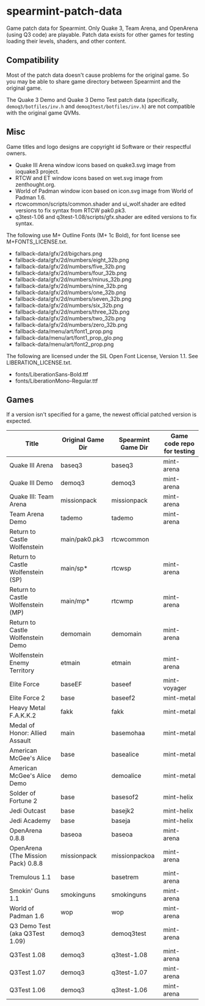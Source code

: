 spearmint-patch-data
====================

Game patch data for Spearmint. Only Quake 3, Team Arena, and OpenArena (using Q3 code) are playable. Patch data exists for other games for testing loading their levels, shaders, and other content.

## Compatibility
Most of the patch data doesn't cause problems for the original game. So you may be able to share game directory between Spearmint and the original game.

The Quake 3 Demo and Quake 3 Demo Test patch data (specifically, `demoq3/botfiles/inv.h` and `demoq3test/botfiles/inv.h`) are not compatible with the original game QVMs.

## Misc
Game titles and logo designs are copyright id Software or their respectful owners.

  * Quake III Arena window icons based on quake3.svg image from ioquake3 project.
  * RTCW and ET window icons based on wet.svg image from zenthought.org.
  * World of Padman window icon based on icon.svg image from World of Padman 1.6.
  * rtcwcommon/scripts/common.shader and ui_wolf.shader are edited versions to fix syntax from RTCW pak0.pk3.
  * q3test-1.06 and q3test-1.08/scripts/gfx.shader are edited versions to fix syntax.

The following use M+ Outline Fonts (M+ 1c Bold), for font license see M+FONTS_LICENSE.txt.

  * fallback-data/gfx/2d/bigchars.png
  * fallback-data/gfx/2d/numbers/eight_32b.png
  * fallback-data/gfx/2d/numbers/five_32b.png
  * fallback-data/gfx/2d/numbers/four_32b.png
  * fallback-data/gfx/2d/numbers/minus_32b.png
  * fallback-data/gfx/2d/numbers/nine_32b.png
  * fallback-data/gfx/2d/numbers/one_32b.png
  * fallback-data/gfx/2d/numbers/seven_32b.png
  * fallback-data/gfx/2d/numbers/six_32b.png
  * fallback-data/gfx/2d/numbers/three_32b.png
  * fallback-data/gfx/2d/numbers/two_32b.png
  * fallback-data/gfx/2d/numbers/zero_32b.png
  * fallback-data/menu/art/font1_prop.png
  * fallback-data/menu/art/font1_prop_glo.png
  * fallback-data/menu/art/font2_prop.png

The following are licensed under the SIL Open Font License, Version 1.1. See LIBERATION_LICENSE.txt.

  * fonts/LiberationSans-Bold.ttf
  * fonts/LiberationMono-Regular.ttf

## Games
If a version isn't specified for a game, the newest official patched version is expected.

| Title                             | Original Game Dir | Spearmint Game Dir | Game code repo for testing |
| --------------------------------- | ----------------- | ------------------ | ---------- |
| Quake III Arena                   | baseq3            | baseq3             | mint-arena |
| Quake III Demo                    | demoq3            | demoq3             | mint-arena |
| Quake III: Team Arena             | missionpack       | missionpack        | mint-arena |
| Team Arena Demo                   | tademo            | tademo             | mint-arena |
| Return to Castle Wolfenstein      | main/pak0.pk3     | rtcwcommon         |            |
| Return to Castle Wolfenstein (SP) | main/sp*          | rtcwsp             | mint-arena |
| Return to Castle Wolfenstein (MP) | main/mp*          | rtcwmp             | mint-arena |
| Return to Castle Wolfenstein Demo | demomain          | demomain           | mint-arena |
| Wolfenstein Enemy Territory       | etmain            | etmain             | mint-arena |
| Elite Force                       | baseEF            | baseef             | mint-voyager |
| Elite Force 2                     | base              | baseef2            | mint-metal |
| Heavy Metal F.A.K.K.2             | fakk              | fakk               | mint-metal |
| Medal of Honor: Allied Assault    | main              | basemohaa          | mint-metal |
| American McGee's Alice            | base              | basealice          | mint-metal |
| American McGee's Alice Demo       | demo              | demoalice          | mint-metal |
| Solder of Fortune 2               | base              | basesof2           | mint-helix |
| Jedi Outcast                      | base              | basejk2            | mint-helix |
| Jedi Academy                      | base              | baseja             | mint-helix |
| OpenArena 0.8.8                   | baseoa            | baseoa             | mint-arena |
| OpenArena (The Mission Pack) 0.8.8| missionpack       | missionpackoa      | mint-arena |
| Tremulous 1.1                     | base              | basetrem           | mint-arena |
| Smokin' Guns 1.1                  | smokinguns        | smokinguns         | mint-arena |
| World of Padman 1.6               | wop               | wop                | mint-arena |
| Q3 Demo Test (aka Q3Test 1.09)    | demoq3            | demoq3test         | mint-arena |
| Q3Test 1.08                       | demoq3            | q3test-1.08        | mint-arena |
| Q3Test 1.07                       | demoq3            | q3test-1.07        | mint-arena |
| Q3Test 1.06                       | demoq3            | q3test-1.06        | mint-arena |

